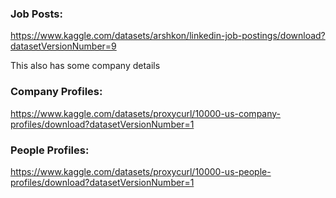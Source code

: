 
### Job Posts:
https://www.kaggle.com/datasets/arshkon/linkedin-job-postings/download?datasetVersionNumber=9

This also has some company details

### Company Profiles:
https://www.kaggle.com/datasets/proxycurl/10000-us-company-profiles/download?datasetVersionNumber=1

### People Profiles:
https://www.kaggle.com/datasets/proxycurl/10000-us-people-profiles/download?datasetVersionNumber=1
